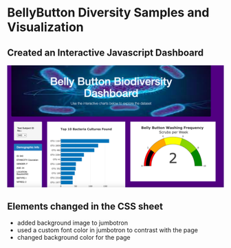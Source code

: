 # BellyButton Diversity Samples and Visualization 
## Created an Interactive Javascript Dashboard
![Dashboard Image](https://github.com/DartElina/BellyButton-/blob/e34f36f1355f42585f15a56a7bc0519bb1a2cc1d/static/images/Screen%20Shot%202023-01-29%20at%208.24.15%20AM.png)
## Elements changed in the CSS sheet
- added background image to jumbotron
- used a custom font color in jumbotron to contrast with the page 
- changed background color for the page 
